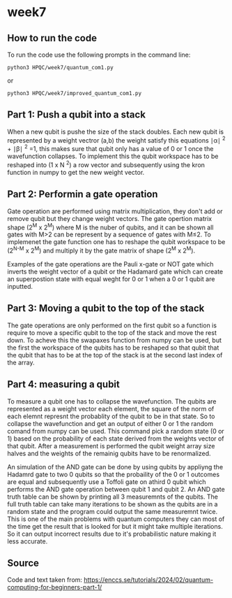 # week7
## How to run the code
To run the code use the following prompts in the command line:

    python3 HPQC/week7/quantum_com1.py
or

    python3 HPQC/week7/improved_quantum_com1.py
## Part 1: Push a qubit into a stack
When a new qubit is pushe the size of the stack doubles. Each new qubit is represented by a weight vectror (a,b) the weight satisfy this equations  ∣α∣ <sup>2</sup>  + ∣β∣ <sup>2</sup> =1, this makes sure that qubit only has a value of 0 or 1 once the wavefunction collapses.
To implement this the qubit workspace has to be reshaped into (1 x N <sup>2</sup>) a row vector and subsequently using the kron function in numpy to get the new weight vector.
## Part 2: Performin a gate operation
Gate operation are performed using matrix multiplication, they don't add or remove qubit but they change weight vectors. The gate opertion matrix shape (2<sup>M</sup> x 2<sup>M</sup>) where M is the nuber of qubits, and it can be shown all gates with M>2 can be represent by a sequence of gates with M≤2. To implemenet the gate function one has to reshape the qubit workspace to be (2<sup>N-M</sup> x 2<sup>M</sup>) and multiply it by the gate matrix of shape (2<sup>M</sup> x 2<sup>M</sup>). 

Examples of the gate operations are the Pauli x-gate or NOT gate which inverts the weight vector of a qubit or the Hadamard gate which can create an superpostion state with equal weght for 0 or 1 when a 0 or 1 qubit are inputted.
## Part 3: Moving a qubit to the top of the stack
The gate operations are only performed on the first qubit so a function is require to move a specific qubit to the top of the stack and move the rest down. To acheve this the swapaxes function from numpy can be used, but the first the workspace of the qubits has to be reshaped so that qubit that the qubit that has to be at the top of the stack is at the second last index of the array.
## Part 4: measuring a qubit
To measure a qubit one has to collapse the wavefunction. The qubits are represented as a weight vector each element, the square of the norm of each elemnt represnt the probablity of the qubit to be in that state. So to collapse the wavefunction and get an output of either 0 or 1 the random comand from numpy can be used. This command pick a random state (0 or 1) based on the probability of each state derived from the weights vector of that qubit. After a measurement is performed the qubit weight array size halves and the weights of the remainig qubits have to be renormalized.

An simulation of the AND gate can be done by using qubits by appliyng the Hadamrd gate to two 0 qubits so that the probaility of the 0 or 1 outcomes are equal and subsequently use a Toffoli gate on athird 0 qubit which performs the AND gate operation between qubit 1 and qubit 2. An AND gate truth table can be shown by printing all 3 measuremnts of the qubits.
The full truth table can take many iterations to be shown as the qubits are in a random state and the program could output the same measuremnt twice. This is one of the main problems with quantum computers they can most of the time get the result that is looked for but it might take multiple iterations. So it can output incorrect results due to it's probabilistic nature making it less accurate.
## Source 
Code and text taken from: https://enccs.se/tutorials/2024/02/quantum-computing-for-beginners-part-1/
